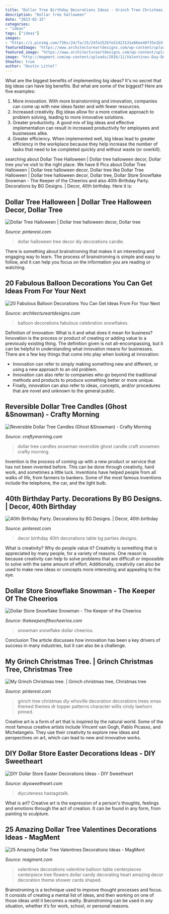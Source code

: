 ```yaml
---
title: "Dollar Tree Birthday Decorations Ideas - Grinch Tree Christmas Diy Whoville Decoration Decorations Trees Xmas Themed Themes Dr Topper Patterns Character Willis Cindy Lawhorn Pinned"
description: "Dollar tree halloween"
date: "2023-02-15"
categories:
- "ideas"
tags: ["ideas"]
images:
- "https://i.pinimg.com/736x/24/fa/15/24fa152bfe51423131e86ee40f35e1b5.jpg"
featuredImage: "https://www.architectureartdesigns.com/wp-content/uploads/2014/12/20-Fabulous-Balloon-Decorations-You-Can-Get-Ideas-From-For-Your-Next-Celebration-17-630x945.jpg"
featured_image: "https://www.architectureartdesigns.com/wp-content/uploads/2014/12/20-Fabulous-Balloon-Decorations-You-Can-Get-Ideas-From-For-Your-Next-Celebration-17-630x945.jpg"
image: "http://magment.com/wp-content/uploads/2016/11/Valentines-Day-Decorations.jpg"
ShowToc: true
author: "Destin Littel"
---
```



What are the biggest benefits of implementing big ideas?
It's no secret that big ideas can have big benefits. But what are some of the biggest? Here are five examples: 
1. More innovation. With more brainstorming and innovation, companies can come up with new ideas faster and with fewer resources. 
2. Increased creativity. Big ideas allow for a more creative approach to problem solving, leading to more innovative solutions. 
3. Greater productivity. A good mix of big ideas and effective implementation can result in increased productivity for employees and businesses alike. 
4. Greater efficiency. When implemented well, big Ideas lead to greater efficiency in the workplace because they help increase the number of tasks that need to be completed quickly and without waste (or overkill).

	

		
searching about Dollar Tree Halloween | Dollar tree halloween decor, Dollar tree you've visit to the right place. We have 8 Pics about Dollar Tree Halloween | Dollar tree halloween decor, Dollar tree like Dollar Tree Halloween | Dollar tree halloween decor, Dollar tree, Dollar Store Snowflake Snowman - The Keeper of the Cheerios and also 40th Birthday Party. Decorations by BG Designs. | Decor, 40th birthday. Here it is:
		
    
## Dollar Tree Halloween | Dollar Tree Halloween Decor, Dollar Tree

<img loading=lazy src="https://i.pinimg.com/736x/24/fa/15/24fa152bfe51423131e86ee40f35e1b5.jpg" onerror="this.onerror=null;this.src='https://tse2.mm.bing.net/th?id=OIP.DRoXeb8C8n8EcJ_rRbP78gHaJ3&amp;pid=15.1';" alt="Dollar Tree Halloween | Dollar tree halloween decor, Dollar tree">

_Source: pinterest.com_

>dollar halloween tree decor diy decorations candle. 

	

There is something about brainstroming that makes it an interesting and engaging way to learn. The process of brainstroming is simple and easy to follow, and it can help you focus on the information you are reading or watching.

    
## 20 Fabulous Balloon Decorations You Can Get Ideas From For Your Next

<img loading=lazy src="https://www.architectureartdesigns.com/wp-content/uploads/2014/12/20-Fabulous-Balloon-Decorations-You-Can-Get-Ideas-From-For-Your-Next-Celebration-17-630x945.jpg" onerror="this.onerror=null;this.src='https://tse4.mm.bing.net/th?id=OIP.U4vVGb6OzRVKftEpWpToVQHaLH&amp;pid=15.1';" alt="20 Fabulous Balloon Decorations You Can Get Ideas From For Your Next">

_Source: architectureartdesigns.com_

>balloon decorations fabulous celebration snowflakes. 

	

Definition of innovation: What is it and what does it mean for business?
Innovation is the process or product of creating or adding value to a previously existing thing. The definition given is not all-encompassing, but it can be helpful in understanding what innovation means for businesses. 
There are a few key things that come into play when looking at innovation: 
- Innovation can refer to simply making something new and different, or using a new approach to an old problem. 
- Innovation can also refer to companies who go beyond the traditional methods and products to produce something better or more unique. 
- Finally, innovation can also refer to ideas, concepts, and/or procedures that are novel and unknown to the general public.

    
## Reversible Dollar Tree Candles (Ghost &amp;Snowman) - Crafty Morning

<img loading=lazy src="https://www.craftymorning.com/wp-content/uploads/2020/10/dollar-tree-candle-snowmen-craft.png" onerror="this.onerror=null;this.src='https://tse2.mm.bing.net/th?id=OIP.aM25kF1ZUjSYI9FmgcRHOQHaJ7&amp;pid=15.1';" alt="Reversible Dollar Tree Candles (Ghost &amp;Snowman) - Crafty Morning">

_Source: craftymorning.com_

>dollar tree candles snowman reversible ghost candle craft snowmen crafty morning. 

	

Invention is the process of coming up with a new product or service that has not been invented before. This can be done through creativity, hard work, and sometimes a little luck. Inventions have helped people from all walks of life, from farmers to bankers. Some of the most famous inventions include the telephone, the car, and the light bulb.

    
## 40th Birthday Party. Decorations By BG Designs. | Decor, 40th Birthday

<img loading=lazy src="https://i.pinimg.com/736x/a4/3e/0d/a43e0d603039f0273de68bd087be2c09.jpg" onerror="this.onerror=null;this.src='https://tse2.mm.bing.net/th?id=OIP.mZ9YxTsFENtc3_nks2k6IAHaJ3&amp;pid=15.1';" alt="40th Birthday Party. Decorations by BG Designs. | Decor, 40th birthday">

_Source: pinterest.com_

>decor birthday 40th decorations table bg parties designs. 

	

What is creativity? Why do people value it?
Creativity is something that is appreciated by many people, for a variety of reasons. One reason is because creativity can help to solve problems that are difficult or impossible to solve with the same amount of effort. Additionally, creativity can also be used to make new ideas or concepts more interesting and appealing to the eye.

    
## Dollar Store Snowflake Snowman - The Keeper Of The Cheerios

<img loading=lazy src="http://www.thekeeperofthecheerios.com/wp-content/uploads/2017/12/snowflake-snowman-6.jpg" onerror="this.onerror=null;this.src='https://tse3.mm.bing.net/th?id=OIP.MM4i4qwmwlKtmeDAWV8MkgAAAA&amp;pid=15.1';" alt="Dollar Store Snowflake Snowman - The Keeper of the Cheerios">

_Source: thekeeperofthecheerios.com_

>snowman snowflake dollar cheerios. 

	

Conclusion
The article discusses how innovation has been a key drivers of success in many industries, but it can also be a challenge.

    
## My Grinch Christmas Tree. | Grinch Christmas Tree, Christmas Tree

<img loading=lazy src="https://i.pinimg.com/736x/cc/7d/be/cc7dbe03b2eb69ce60940b1e3e04e3fc--grinch-christmas-tree-the-grinch.jpg" onerror="this.onerror=null;this.src='https://tse4.mm.bing.net/th?id=OIP.2e3jLxK8WShcn2hxWo47dgHaMY&amp;pid=15.1';" alt="My Grinch Christmas tree. | Grinch christmas tree, Christmas tree">

_Source: pinterest.com_

>grinch tree christmas diy whoville decoration decorations trees xmas themed themes dr topper patterns character willis cindy lawhorn pinned. 

	

Creative art is a form of art that is inspired by the natural world. Some of the most famous creative artists include Vincent van Gogh, Pablo Picasso, and Michelangelo. They use their creativity to explore new ideas and perspectives on art, which can lead to new and innovative works.

    
## DIY Dollar Store Easter Decorations Ideas - DIY Sweetheart

<img loading=lazy src="https://diysweetheart.com/wp-content/uploads/2019/01/Deco-Mesh-Centerpiece.jpg" onerror="this.onerror=null;this.src='https://tse3.mm.bing.net/th?id=OIP.VU6sWzD1z0KlSMwtPe_ArAHaJ6&amp;pid=15.1';" alt="DIY Dollar Store Easter Decorations Ideas - DIY Sweetheart">

_Source: diysweetheart.com_

>diycuteness hastagstalk. 

	

What is art?
Creative art is the expression of a person's thoughts, feelings and emotions through the act of creation. It can be found in any form, from painting to sculpture.

    
## 25 Amazing Dollar Tree Valentines Decorations Ideas - MagMent

<img loading=lazy src="http://magment.com/wp-content/uploads/2016/11/Valentines-Day-Decorations.jpg" onerror="this.onerror=null;this.src='https://tse3.mm.bing.net/th?id=OIP.ncLUzkj9z9x2JNO6J9GFMQHaJ4&amp;pid=15.1';" alt="25 Amazing Dollar Tree Valentines Decorations Ideas - MagMent">

_Source: magment.com_

>valentines decorations valentine balloon table centerpieces centerpiece tree flowers dollar candy decorating heart amazing decor decoration theme shower cards shaped. 

	

Brainstroming is a technique used to improve thought processes and focus. It consists of creating a mental list of ideas, and then working on one of those ideas until it becomes a reality. Brainstroming can be used in any situation, whether it’s for work, school, or personal reasons.

